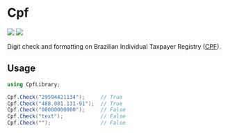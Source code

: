 # Cpf

[![][build-img]][build]
[![][nuget-img]][nuget]

Digit check and formatting on Brazilian Individual Taxpayer Registry ([CPF]).

[build]:     https://ci.appveyor.com/project/TallesL/net-Cpf
[build-img]: https://ci.appveyor.com/api/projects/status/github/tallesl/net-Cpf?svg=true
[nuget]:     https://www.nuget.org/packages/marcos.cpf-validator/
[nuget-img]: https://badge.fury.io/nu/marcos.cpf-validator.svg
[CPF]:       http://en.wikipedia.org/wiki/Cadastro_de_Pessoas_F%C3%ADsicas

## Usage

```cs
using CpfLibrary;

Cpf.Check("29594421134");     // True
Cpf.Check("488.081.131-91");  // True
Cpf.Check("00000000000");     // False
Cpf.Check("text");            // False
Cpf.Check("");                // False